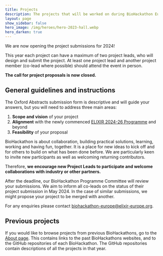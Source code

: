 ```yaml
---
title: Projects
description: The projects that will be worked on during BioHackathon Europe 2024.
layout: page
show_sidebar: false
hero_image: /img/heroes/hero-2023-hall.webp
hero_darken: true
---
```


We are now opening the project submissions for 2024! 

This year each project can have a maximum of two project leads, who will design and submit the project. At least one project lead and another project member (co-lead where possible) should attend the event in person. 

**The call for project proposals is now closed.**

## General guidelines and instructions
The Oxford Abstracts submission form is descriptive and will guide your answers, but you will need to address three main areas:

 1. **Scope and vision** of your project
 2. **Alignment** with the newly commenced [ELIXIR 2024-26 Programme](https://elixir-europe.org/about-us/what-we-do/elixir-programme) and beyond
 3. **Feasibility** of your proposal
	
BioHackathon is about collaboration, building practical solutions, learning, working and having fun, together. It is a place for new ideas to kick off and for others to build on what has been done before. We are particularly keen to invite new participants as well as welcoming returning contributors.

Therefore, **we encourage new Project Leads to participate and welcome collaborations with industry or other partners.** 

After the deadline, our BioHackathon Programme Committee will review your submissions. We aim to inform all co-leads on the status of their project submission in May 2024. In the case of similar submissions, we might propose your project to be merged with another.

For any enquiries please contact <biohackathon-europe@elixir-europe.org>. 

## Previous projects
If you would like to browse projects from previous BioHackathons, go to the [About page](/about/). This contains links to the past BioHackathons websites, and to the GitHub repositories of each BioHackathon. The GitHub repositories contain descriptions of all the projects in that year.

